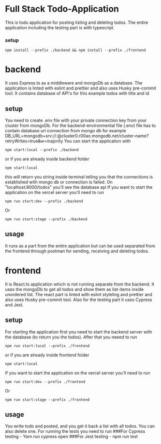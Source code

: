 # Full Stack Todo-Application
This is todo application for posting listing and deleting todos.
The entire application including the testing part is with typescript.
### setup
```
npm install --prefix ./backend && npm install --prefix ./frontend
```


# backend
It uses Express.ts as a middleware and mongoDb as a database.
The application is linted with eslint and prettier and also uses Husky pre-commit tool.
It contains database of API's for this example todos with title and id

## setup
You need to create .env file with your private connection key from your cluster
from mongoDb.
For the backend-environmental file (.env) file has to contain database url connection from mongo db
for example DB_URL=mongodb+srv://<mognodb-user>:<mongodb-password>@cluster0.r00ao.mongodb.net/cluster-name?retryWrites=true&w=majority
You can start the application with

```
npm start:local --prefix ./backend
```

or if you are already inside backend folder
```
npm start:local
```

this will return you string inside terminal telling you that the connections is established with mongo db or connection is failed.
On "localhost:8000/todos" you'll see the database api
If you want to start the application on the vercel server you'll need to run

```
npm run start:dev --prefix ./backend
```

Or

```
npm run start:stage --prefix ./backend
```

## usage
It runs as a part from the entire application but can be used separated
from the frontend through postman for sending, receiving and deleting todos.


# frontend
It is React.ts application which is not running separate from the backend.
It uses the mongoDb to get all todos and show them as list-items inside unordered list.
The react part is linted with eslint styleling and prettier and also uses Husky pre-commit tool.
Also for the testing part it uses Cypress and Jest.

## setup
For starting the application first you need to start the backend server
with the database (to return you the todos).
After that you neeed to run

```
npm run start:local --prefix ./frontend
```

or if you are already inside frontend folder

```
npm start:local
```

If you want to start the application on the vercel server you'll need to run

```
npm run start:dev --prefix ./frontend
```

Or

```
npm run start:stage --prefix ./frontend
```

## usage
You write todo and posted, and you get it back a list with all todos.
You can also delete one.
For running the tests you need to run
###For Cypress testing - Yarn run cypress open
###For Jest testing - npm run test


